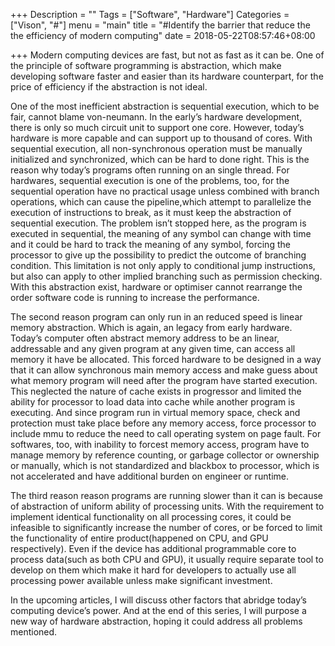 +++
Description = ""
Tags = ["Software", "Hardware"]
Categories = ["Vison", "#"]
menu = "main"
title = "#Identify the barrier that reduce the the efficiency of modern computing"
date = 2018-05-22T08:57:46+08:00

+++
Modern computing devices are fast, but not as fast as it can be. One of the principle of software programming is abstraction, which make  developing software faster and easier than its hardware counterpart, for the price of efficiency if the abstraction is not ideal.

One of the most inefficient abstraction is sequential execution, which to be fair, cannot blame von-neumann. In the early’s hardware development, there is only so much circuit unit to support one core. However, today’s hardware is more capable and can support up to thousand of cores. With sequential execution, all non-synchronous operation must be manually initialized and synchronized, which can be hard to done right. This is the reason why today’s programs often running on an single thread. For hardwares, sequential execution is one of the problems, too, for the sequential operation have no practical usage unless combined with branch operations, which can cause the pipeline,which attempt to parallelize the execution of instructions to break, as it must keep the abstraction of sequential execution. The problem isn’t stopped here, as the program is executed in sequential, the meaning of any symbol can change with time and it could be hard to track the meaning of any symbol, forcing the processor to give up the possibility to predict the outcome of branching condition. This limitation is not only apply to conditional jump instructions, but also can apply to other implied branching such as permission checking. With this abstraction exist, hardware or optimiser cannot rearrange the order software code is running to increase the performance.

The second reason program can only run in an reduced speed is linear memory abstraction. Which is again, an legacy from early hardware. Today’s computer often abstract memory address to be an linear, addressable and any given program at any given time, can access all memory it have be allocated. This forced hardware to be designed in a way that it can allow synchronous main memory access and make guess about what memory program will need after the program have started execution. This neglected the nature of cache exists in progressor and limited the ability for processor to load data into cache while another program is executing. And since program run in virtual memory space, check and protection must take place before any memory access, force processor to include mmu to reduce the need to call operating system on page fault.  For softwares, too, with inability to forcest memory access, program have to manage memory by reference counting, or garbage collector or ownership or manually, which is not standardized and blackbox to processor,  which is not accelerated and have additional burden on engineer or runtime.

The third reason reason programs are running slower than it can is because of abstraction of uniform ability of processing units. With the requirement to implement identical functionality on all processing cores, it could be infeasible to significantly increase the number of cores, or be forced to limit the functionality of entire product(happened on CPU, and GPU respectively). Even if the device has additional programmable core to process data(such as both CPU and GPU), it usually require separate tool to develop on them which make it hard for developers to actually use all processing power available unless make significant investment.

In the upcoming articles, I will discuss other factors that abridge today’s computing device’s power. And at the end of this series, I will purpose a new way of hardware abstraction, hoping it could address all problems mentioned.
